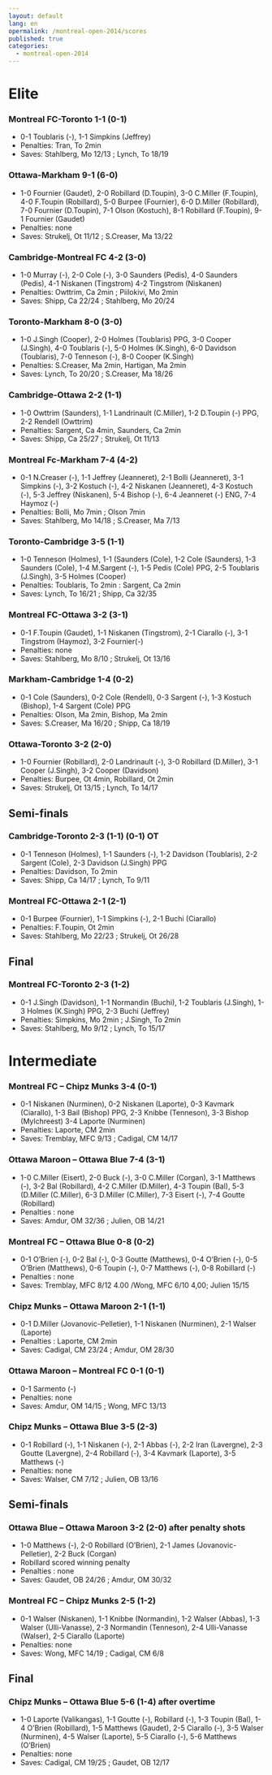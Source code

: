 ```yaml
---
layout: default
lang: en
opermalink: /montreal-open-2014/scores
published: true
categories:
  - montreal-open-2014
---
```


# Elite

### Montreal FC-Toronto 1-1 (0-1)
- 0-1 Toublaris (-), 1-1 Simpkins (Jeffrey)
- Penalties: Tran, To 2min
- Saves: Stahlberg, Mo 12/13 ; Lynch, To 18/19

### Ottawa-Markham 9-1 (6-0)
- 1-0 Fournier (Gaudet), 2-0 Robillard (D.Toupin), 3-0 C.Miller (F.Toupin), 4-0 F.Toupin (Robillard), 5-0 Burpee (Fournier), 6-0 D.Miller (Robillard), 7-0 Fournier (D.Toupin), 7-1 Olson (Kostuch), 8-1 Robillard (F.Toupin), 9-1 Fournier (Gaudet)
- Penalties: none
- Saves: Strukelj, Ot 11/12 ; S.Creaser, Ma 13/22

### Cambridge-Montreal FC 4-2 (3-0)
- 1-0 Murray (-), 2-0 Cole (-), 3-0 Saunders (Pedis), 4-0 Saunders (Pedis), 4-1 Niskanen (Tingstrom) 4-2 Tingstrom (Niskanen)
- Penalties: Owttrim, Ca 2min ; Piilokivi, Mo 2min 
- Saves: Shipp, Ca 22/24 ; Stahlberg, Mo 20/24

### Toronto-Markham 8-0 (3-0)
- 1-0 J.Singh (Cooper), 2-0 Holmes (Toublaris) PPG, 3-0 Cooper (J.Singh), 4-0 Toublaris (-), 5-0 Holmes (K.Singh), 6-0 Davidson (Toublaris), 7-0 Tenneson (-), 8-0 Cooper (K.Singh)
- Penalties: S.Creaser, Ma 2min, Hartigan, Ma 2min
- Saves: Lynch, To 20/20 ; S.Creaser, Ma 18/26

### Cambridge-Ottawa 2-2 (1-1)
- 1-0 Owttrim (Saunders), 1-1 Landrinault (C.Miller), 1-2 D.Toupin (-) PPG, 2-2 Rendell (Owttrim)
- Penalties: Sargent, Ca 4min, Saunders, Ca 2min
- Saves: Shipp, Ca 25/27 ; Strukelj, Ot 11/13

### Montreal Fc-Markham 7-4 (4-2)
- 0-1 N.Creaser (-), 1-1 Jeffrey (Jeanneret), 2-1 Bolli (Jeanneret), 3-1 Simpkins (-), 3-2 Kostuch (-), 4-2 Niskanen (Jeanneret), 4-3 Kostuch (-), 5-3 Jeffrey (Niskanen), 5-4 Bishop (-), 6-4 Jeanneret (-) ENG, 7-4 Haymoz (-)
- Penalties: Bolli, Mo 7min ; Olson 7min
- Saves: Stahlberg, Mo 14/18 ; S.Creaser, Ma 7/13

### Toronto-Cambridge 3-5 (1-1)
- 1-0 Tenneson (Holmes), 1-1 (Saunders (Cole), 1-2 Cole (Saunders), 1-3 Saunders (Cole), 1-4 M.Sargent (-), 1-5 Pedis (Cole) PPG, 2-5 Toublaris (J.Singh), 3-5 Holmes (Cooper)
- Penalties: Toublaris, To 2min : Sargent, Ca 2min   
- Saves: Lynch, To 16/21 ; Shipp, Ca 32/35

### Montreal FC-Ottawa 3-2 (3-1)
- 0-1 F.Toupin (Gaudet), 1-1 Niskanen (Tingstrom), 2-1 Ciarallo (-), 3-1 Tingstrom (Haymoz), 3-2 Fournier(-)
- Penalties: none
- Saves: Stahlberg, Mo 8/10 ; Strukelj, Ot 13/16

### Markham-Cambridge 1-4 (0-2)
- 0-1 Cole (Saunders), 0-2 Cole (Rendell), 0-3 Sargent (-), 1-3 Kostuch (Bishop), 1-4 Sargent (Cole) PPG
- Penalties: Olson, Ma 2min, Bishop, Ma 2min
- Saves: S.Creaser, Ma 16/20 ; Shipp, Ca 18/19

### Ottawa-Toronto 3-2 (2-0)
- 1-0 Fournier (Robillard), 2-0 Landrinault (-), 3-0 Robillard (D.Miller), 3-1 Cooper (J.Singh), 3-2 Cooper (Davidson)
- Penalties: Burpee, Ot 4min, Robillard, Ot 2min
- Saves: Strukelj, Ot 13/15 ; Lynch, To 14/17

## Semi-finals

### Cambridge-Toronto 2-3 (1-1) (0-1) OT
- 0-1 Tenneson (Holmes), 1-1 Saunders (-), 1-2 Davidson (Toublaris), 2-2 Sargent (Cole), 2-3 Davidson (J.Singh) PPG
- Penalties: Davidson, To 2min
- Saves: Shipp, Ca 14/17 ; Lynch, To 9/11

### Montreal FC-Ottawa 2-1 (2-1)
- 0-1 Burpee (Fournier), 1-1 Simpkins (-), 2-1 Buchi (Ciarallo)
- Penalties: F.Toupin, Ot 2min
- Saves: Stahlberg, Mo 22/23 ; Strukelj, Ot 26/28

## Final

### Montreal FC-Toronto 2-3 (1-2) 
- 0-1 J.Singh (Davidson), 1-1 Normandin (Buchi), 1-2 Toublaris (J.Singh), 1-3 Holmes (K.Singh) PPG, 2-3 Buchi (Jeffrey)
- Penalties: Simpkins, Mo 2min ; J.Singh, To 2min
- Saves: Stahlberg, Mo 9/12 ; Lynch, To 15/17


# Intermediate

### Montreal FC – Chipz Munks 3-4 (0-1) 
- 0-1 Niskanen (Nurminen), 0-2 Niskanen (Laporte), 0-3 Kavmark (Ciarallo), 1-3 Bail (Bishop) PPG, 2-3 Knibbe (Tenneson), 3-3 Bishop (Mylchreest) 3-4 Laporte (Nurminen)
- Penalties: Laporte, CM 2min
- Saves: Tremblay, MFC 9/13 ; Cadigal, CM 14/17

### Ottawa Maroon – Ottawa Blue 7-4 (3-1)
- 1-0 C.Miller (Eisert), 2-0 Buck (-), 3-0 C.Miller (Corgan), 3-1 Matthews (-), 3-2 Bal (Robillard), 4-2 C.Miller (D.Miller), 4-3 Toupin (Bal), 5-3 (D.Miller (C.Miller), 6-3 D.Miller (C.Miller), 7-3 Eisert (-), 7-4 Goutte (Robillard)
- Penalties : none
- Saves: Amdur, OM 32/36 ; Julien, OB 14/21

### Montreal FC – Ottawa Blue 0-8 (0-2) 
- 0-1 O’Brien (-), 0-2 Bal (-), 0-3 Goutte (Matthews), 0-4 O’Brien (-), 0-5 O’Brien (Matthews), 0-6 Toupin (-), 0-7 Matthews (-), 0-8 Robillard (-)
- Penalties : none
- Saves: Tremblay, MFC 8/12 4.00 /Wong, MFC 6/10 4,00; Julien 15/15

### Chipz Munks – Ottawa Maroon 2-1 (1-1)
- 0-1 D.Miller (Jovanovic-Pelletier), 1-1 Niskanen (Nurminen), 2-1 Walser (Laporte)
- Penalties : Laporte, CM 2min
- Saves: Cadigal, CM 23/24 ; Amdur, OM 28/30

### Ottawa Maroon – Montreal FC 0-1 (0-1)
- 0-1 Sarmento (-)
- Penalties: none
- Saves: Amdur, OM 14/15 ; Wong, MFC 13/13

### Chipz Munks – Ottawa Blue 3-5 (2-3) 
- 0-1 Robillard (-), 1-1 Niskanen (-), 2-1 Abbas (-), 2-2 Iran (Lavergne), 2-3 Goutte (Lavergne), 2-4 Robillard (-), 3-4 Kavmark (Laporte), 3-5 Matthews (-)
- Penalties: none
- Saves: Walser, CM 7/12 ; Julien, OB 13/16

## Semi-finals

### Ottawa Blue – Ottawa Maroon 3-2 (2-0) after penalty shots
- 1-0 Matthews (-), 2-0 Robillard (O’Brien), 2-1 James (Jovanovic-Pelletier), 2-2 Buck (Corgan)
- Robillard scored winning penalty
- Penalties : none
- Saves: Gaudet, OB 24/26 ; Amdur, OM 30/32

### Montreal FC – Chipz Munks 2-5 (1-2)
- 0-1 Walser (Niskanen), 1-1 Knibbe (Normandin), 1-2 Walser (Abbas), 1-3 Walser (Ulli-Vanasse), 2-3 Normandin (Tenneson), 2-4 Ulli-Vanasse (Walser), 2-5 Ciarallo (Laporte)
- Penalties: none
- Saves: Wong, MFC 14/19 ; Cadigal, CM 6/8

## Final

### Chipz Munks – Ottawa Blue 5-6 (1-4) after overtime
- 1-0 Laporte (Valikangas), 1-1 Goutte (-), Robillard (-), 1-3 Toupin (Bal), 1-4 O’Brien (Robillard), 1-5 Matthews (Gaudet), 2-5 Ciarallo (-), 3-5 Walser (Nurminen), 4-5 Walser (Laporte), 5-5 Ciarallo (-), 5-6 Matthews (O’Brien)
- Penalties: none
- Saves: Cadigal, CM 19/25 ; Gaudet, OB 12/17   
